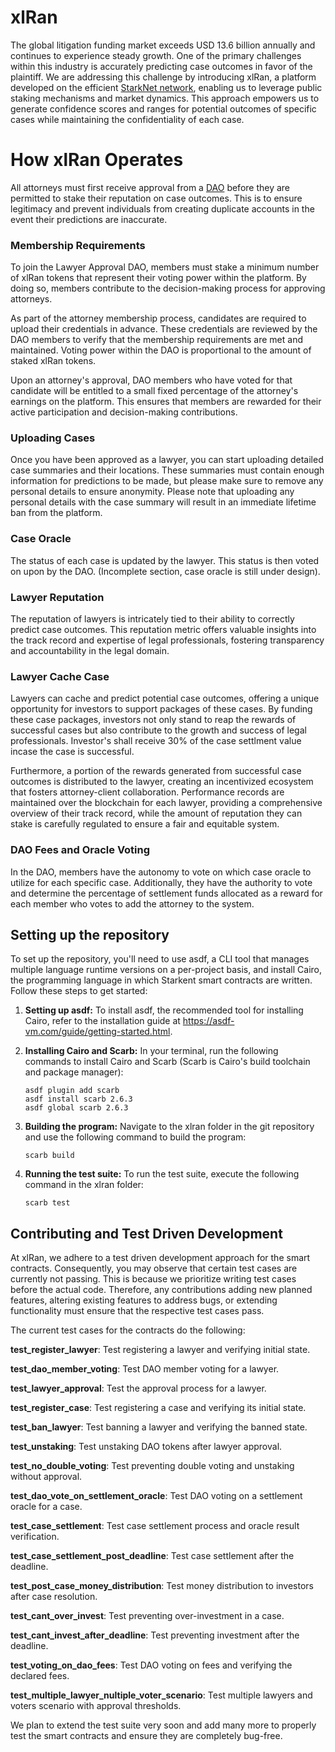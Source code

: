 # xlRan

The global litigation funding market exceeds USD 13.6 billion annually and continues to experience steady growth. One of the primary challenges within this industry is accurately predicting case outcomes in favor of the plaintiff. We are addressing this challenge by introducing xlRan, a platform developed on the efficient [StarkNet network](https://www.starknet.io/), enabling us to leverage public staking mechanisms and market dynamics. This approach empowers us to generate confidence scores and ranges for potential outcomes of specific cases while maintaining the confidentiality of each case.

# How xlRan Operates

All attorneys must first receive approval from a [DAO](https://www.investopedia.com/tech/what-dao/) before they are permitted to stake their reputation on case outcomes. This is to ensure legitimacy and prevent individuals from creating duplicate accounts in the event their predictions are inaccurate.

### Membership Requirements

To join the Lawyer Approval DAO, members must stake a minimum number of xlRan tokens that represent their voting power within the platform. By doing so, members contribute to the decision-making process for approving attorneys.

As part of the attorney membership process, candidates are required to upload their credentials in advance. These credentials are reviewed by the DAO members to verify that the membership requirements are met and maintained. Voting power within the DAO is proportional to the amount of staked xlRan tokens.

Upon an attorney's approval, DAO members who have voted for that candidate will be entitled to a small fixed percentage of the attorney's earnings on the platform. This ensures that members are rewarded for their active participation and decision-making contributions.

### Uploading Cases

Once you have been approved as a lawyer, you can start uploading detailed case summaries and their locations. These summaries must contain enough information for predictions to be made, but please make sure to remove any personal details to ensure anonymity. Please note that uploading any personal details with the case summary will result in an immediate lifetime ban from the platform.

### Case Oracle

The status of each case is updated by the lawyer. This status is then voted on upon by the DAO. (Incomplete section, case oracle is still under design).

### Lawyer Reputation

The reputation of lawyers is intricately tied to their ability to correctly predict case outcomes. This reputation metric offers valuable insights into the track record and expertise of legal professionals, fostering transparency and accountability in the legal domain.

### Lawyer Cache Case

Lawyers can cache and predict potential case outcomes, offering a unique opportunity for investors to support packages of these cases. By funding these case packages, investors not only stand to reap the rewards of successful cases but also contribute to the growth and success of legal professionals. Investor's shall receive 30% of the case settlment value incase the case is successful.

Furthermore, a portion of the rewards generated from successful case outcomes is distributed to the lawyer, creating an incentivized ecosystem that fosters attorney-client collaboration. Performance records are maintained over the blockchain for each lawyer, providing a comprehensive overview of their track record, while the amount of reputation they can stake is carefully regulated to ensure a fair and equitable system. 

### DAO Fees and Oracle Voting

In the DAO, members have the autonomy to vote on which case oracle to utilize for each specific case. Additionally, they have the authority to vote and determine the percentage of settlement funds allocated as a reward for each member who votes to add the attorney to the system.

## Setting up the repository

To set up the repository, you'll need to use asdf, a CLI tool that manages multiple language runtime versions on a per-project basis, and install Cairo, the programming language in which Starkent smart contracts are written. Follow these steps to get started:

1. **Setting up asdf:**
   To install asdf, the recommended tool for installing Cairo, refer to the installation guide at https://asdf-vm.com/guide/getting-started.html.

2. **Installing Cairo and Scarb:**
   In your terminal, run the following commands to install Cairo and Scarb (Scarb is Cairo's build toolchain and package manager):
   ```console
   asdf plugin add scarb
   asdf install scarb 2.6.3
   asdf global scarb 2.6.3
   ```

3. **Building the program:**
   Navigate to the xlran folder in the git repository and use the following command to build the program:
   ```console
   scarb build
   ```

4. **Running the test suite:**
   To run the test suite, execute the following command in the xlran folder:
   ```console
   scarb test
   ```

## Contributing and Test Driven Development

At xlRan, we adhere to a test driven development approach for the smart contracts. Consequently, you may observe that certain test cases are currently not passing. This is because we prioritize writing test cases before the actual code. Therefore, any contributions adding new planned features, altering existing features to address bugs, or extending functionality must ensure that the respective test cases pass.

The current test cases for the contracts do the following:

**test_register_lawyer**: Test registering a lawyer and verifying initial state.

**test_dao_member_voting**: Test DAO member voting for a lawyer.

**test_lawyer_approval**: Test the approval process for a lawyer.

**test_register_case**: Test registering a case and verifying its initial state.

**test_ban_lawyer**: Test banning a lawyer and verifying the banned state.

**test_unstaking**: Test unstaking DAO tokens after lawyer approval.

**test_no_double_voting**: Test preventing double voting and unstaking without approval.

**test_dao_vote_on_settlement_oracle**: Test DAO voting on a settlement oracle for a case.

**test_case_settlement**: Test case settlement process and oracle result verification.

**test_case_settlement_post_deadline**: Test case settlement after the deadline.

**test_post_case_money_distribution**: Test money distribution to investors after case resolution.

**test_cant_over_invest**: Test preventing over-investment in a case.

**test_cant_invest_after_deadline**: Test preventing investment after the deadline.

**test_voting_on_dao_fees**: Test DAO voting on fees and verifying the declared fees.

**test_multiple_lawyer_nultiple_voter_scenario**: Test multiple lawyers and voters scenario with approval thresholds.

We plan to extend the test suite very soon and add many more to properly test the smart contracts and ensure they are completely bug-free.
